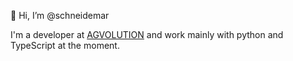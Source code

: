 👋 Hi, I’m @schneidemar

I'm a developer at [AGVOLUTION](https://github.com/AGVOLUTION/) and work mainly with python and TypeScript at the moment.

<!---
schneidemar/schneidemar is a ✨ special ✨ repository because its `README.md` (this file) appears on your GitHub profile.
You can click the Preview link to take a look at your changes.
--->
